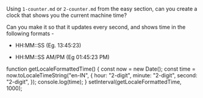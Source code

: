 Using `1-counter.md` or `2-counter.md` from the easy section, can you create a
clock that shows you the current machine time?

Can you make it so that it updates every second, and shows time in the following formats - 

 - HH:MM::SS (Eg. 13:45:23)

 - HH:MM::SS AM/PM (Eg 01:45:23 PM)

function getLocaleFormattedTime() {
  const now = new Date();
  const time = now.toLocaleTimeString("en-IN", {
    hour: "2-digit",
    minute: "2-digit",
    second: "2-digit",
  });
  console.log(time);
}
setInterval(getLocaleFormattedTime, 1000);
